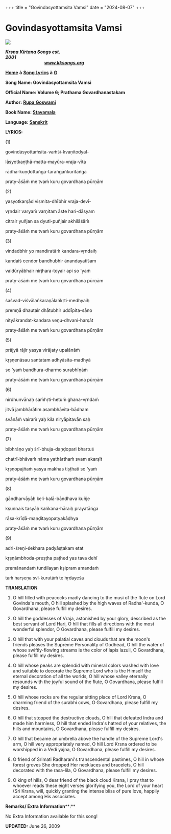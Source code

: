 +++
title = "Govindasyottamsita Vamsi"
date = "2024-08-07"
+++

# Govindasyottamsita Vamsi
**[![](http://kksongs.org/image_files/image002.jpg)](http://kksongs.org/)**

**_Krsna_** **_Kirtana Songs est. 2001_**                                                                                                                                                      **_www.kksongs.org_**

**[Home](http://kksongs.org/)** **à** **[Song Lyrics](http://kksongs.org/lyrics.html)** **à** **[G](http://kksongs.org/songs/song_g.html)**

**Song Name: Govindasyottamsita Vamsi**

**Official Name: Volume 6; Prathama Govardhanastakam**

**Author:** [**Rupa** **Goswami**](http://kksongs.org/authors/list/rupa.html)

**Book Name: [Stavamala](http://kksongs.org/authors/stavamala.html)**

**Language: [Sanskrit](http://kksongs.org/language/list/sanskrit.html)**

**LYRICS:**

(1)

govindāsyottaḿsita-vaḿśī-kvaṇitodyal\-

lāsyotkaṇṭhā-matta-mayūra-vraja-vīta

rādhā-kuṇḍottuńga-tarańgāńkuritāńga

praty-āśāḿ me tvaḿ kuru govardhana pūrṇām

(2)

yasyotkarṣād vismita-dhībhir vraja-devī\-

vṛndair varyaḿ varṇitam āste hari-dāsyam

citrair yuñjan sa dyuti-puñjair akhilāśāḿ

praty-āśāḿ me tvaḿ kuru govardhana pūrṇām

(3)

vindadbhir yo mandiratāḿ kandara-vṛndaiḥ

kandaiś cendor bandhubhir ānandayatīśam

vaidūryābhair nirjhara-toyair api so 'yaḿ

praty-āśāḿ me tvaḿ kuru govardhana pūrṇām

(4)

śaśvad-viśvālańkaraṇālańkṛti-medhyaiḥ

premṇā dhautair dhātubhir uddīpita-sāno

nityākrandat-kandara veṇu-dhvani-harṣāt

praty-āśāḿ me tvaḿ kuru govardhana pūrṇām

(5)

prājyā rājir yasya virājaty upalānāḿ

kṛṣṇenāsau santatam adhyāsita-madhyā

so 'yaḿ bandhura-dharmo surabhīṇāḿ

praty-āśāḿ me tvaḿ kuru govardhana pūrṇām

(6)

nirdhunvānaḥ saḿhṛti-hetuḿ ghana-vṛndaḿ

jitvā jambhārātim asambhāvita-bādham

svānāḿ vairaḿ yaḥ kila niryāpitavān saḥ

praty-āśāḿ me tvaḿ kuru govardhana pūrṇām

(7)

bibhrāṇo yaḥ śrī-bhuja-daṇḍopari bhartuś

chatrī-bhāvaḿ nāma yathārthaḿ svam akarṣīt

kṛṣṇopajñaḿ yasya makhas tiṣṭhati so 'yaḿ

praty-āśāḿ me tvaḿ kuru govardhana pūrṇām

(8)

gāndharvāyāḥ keli-kalā-bāndhava kuñje

kṣunnais tasyāḥ kańkana-hāraiḥ prayatāńga

rāsa-krīḍā-maṇḍitayopatyakāḍhya

praty-āśāḿ me tvaḿ kuru govardhana pūrṇām

(9)

adri-śreṇi-śekhara padyāṣṭakam etat

kṛṣṇāmbhoda-preṣṭha paṭhed yas tava dehī

premānandaḿ tundilayan kṣipram amandaḿ

taḿ harṣeṇa svī-kurutāḿ te hṛdayeśa

**TRANSLATION**

1) O hill filled with peacocks madly dancing to the musi of the flute on Lord Govinda's mouth, O hill splashed by the high waves of Radha'-kunda, O Govardhana, please fulfill my desires.

2) O hill the goddesses of Vraja, astonished by your glory, described as the best servant of Lord Hari, O hill that fills all directions with the most wonderful splendor, O Govardhana, please fulfill my desires.

3) O hill that with your palatial caves and clouds that are the moon's friends pleases the Supreme Personality of Godhead, O hill the water of whose swiftly-flowing streams is the color of lapis lazuli, O Govardhana, please fulfill my desires.

4) O hill whose peaks are splendid with mineral colors washed with love and suitable to decorate the Supreme Lord who is the Himself the eternal decoration of all the worlds, O hill whose valley eternally resounds with the joyful sound of the flute, O Govardhana, please fulfill my desires.

5) O hill whose rocks are the regular sitting place of Lord Krsna, O charming friend of the surabhi cows, O Govardhana, please fulfill my desires.

6) O hill that stopped the destructive clouds, O hill that defeated Indra and made him harmless, O hill that ended Indra's hatred of your relatives, the hills and mountains, O Govardhana, please fulfill my desires.

7) O hill that became an umbrella above the handle of the Supreme Lord's arm, O hill very appropriately named, O hill Lord Krsna ordered to be worshipped in a Vedi yajna, O Govardhana, please fulfill my desires.

8) O friend of Srimati Radharani's transcendental pastimes, O hill in whose forest groves She dropped Her necklaces and bracelets, O hill decorated with the rasa-lila, O Govardhana, please fulfill my desires.

9) O king of hills, O dear friend of the black cloud Krsna, I pray that to whoever reads these eight verses glorifying you, the Lord of your heart (Sri Krsna, will, quickly granting the intense bliss of pure love, happily accept among His associates.

**Remarks/ Extra Information****:**

No Extra Information available for this song!

**UPDATED:** June 26, 2009